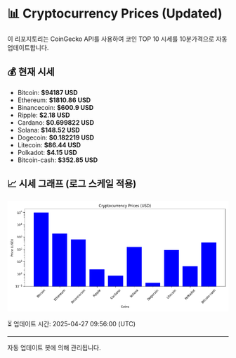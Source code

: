 
# 📊 Cryptocurrency Prices (Updated)

이 리포지토리는 CoinGecko API를 사용하여 코인 TOP 10 시세를 10분가격으로 자동 업데이트합니다.

## 💰 현재 시세
- Bitcoin: **$94187 USD**
- Ethereum: **$1810.86 USD**
- Binancecoin: **$600.9 USD**
- Ripple: **$2.18 USD**
- Cardano: **$0.699822 USD**
- Solana: **$148.52 USD**
- Dogecoin: **$0.182219 USD**
- Litecoin: **$86.44 USD**
- Polkadot: **$4.15 USD**
- Bitcoin-cash: **$352.85 USD**

## 📈 시세 그래프 (로그 스케일 적용)
![Crypto Prices](crypto_prices.png)

⏳ 업데이트 시간: 2025-04-27 09:56:00 (UTC)

---
자동 업데이트 봇에 의해 관리됩니다.
